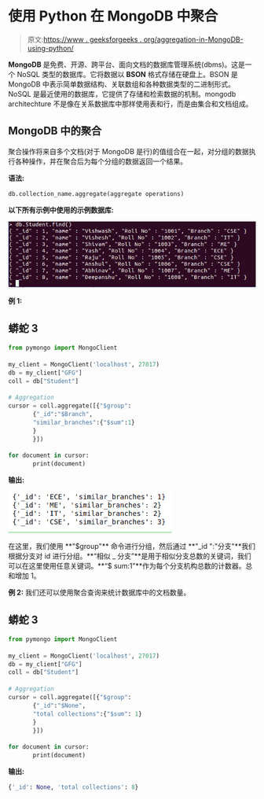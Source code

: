 # 使用 Python 在 MongoDB 中聚合

> 原文:[https://www . geeksforgeeks . org/aggregation-in-MongoDB-using-python/](https://www.geeksforgeeks.org/aggregation-in-mongodb-using-python/)

**MongoDB** 是免费、开源、跨平台、面向文档的数据库管理系统(dbms)。这是一个 NoSQL 类型的数据库。它将数据以 **BSON** 格式存储在硬盘上。BSON 是 MongoDB 中表示简单数据结构、关联数组和各种数据类型的二进制形式。NoSQL 是最近使用的数据库，它提供了存储和检索数据的机制。mongodb architechture 不是像在关系数据库中那样使用表和行，而是由集合和文档组成。

## **MongoDB 中的聚合**

聚合操作将来自多个文档(对于 MongoDB 是行)的值组合在一起，对分组的数据执行各种操作，并在聚合后为每个分组的数据返回一个结果。

**语法:**

```py
db.collection_name.aggregate(aggregate operations)

```

**以下所有示例中使用的示例数据库:**

![](img/4d64712deeeb35c48cade321e6993e5f.png)

**例 1:**

## 蟒蛇 3

```py
from pymongo import MongoClient

my_client = MongoClient('localhost', 27017)
db = my_client["GFG"]
coll = db["Student"]

# Aggregation
cursor = coll.aggregate([{"$group":
       {"_id":"$Branch",
       "similar_branches":{"$sum":1}
       }
       }])

for document in cursor:
       print(document)
```

**输出:**

![](img/79376e38ed963a771db128b9516ef6ba.png)

在这里，我们使用 **"$group"** 命令进行分组，然后通过 **"_id ":"分支"**我们根据分支对 id 进行分组。**“相似 _ 分支”**是用于相似分支总数的关键词，我们可以在这里使用任意关键词。**“$ sum:1”**作为每个分支机构总数的计数器。总和增加 1。

**例 2:** 我们还可以使用聚合查询来统计数据库中的文档数量。

## 蟒蛇 3

```py
from pymongo import MongoClient

my_client = MongoClient('localhost', 27017)
db = my_client["GFG"]
coll = db["Student"]

# Aggregation
cursor = coll.aggregate([{"$group":
       {"_id":"$None",
       "total collections":{"$sum": 1}
       }
       }])

for document in cursor:
       print(document)
```

**输出:**

```py
{'_id': None, 'total collections': 8}
```